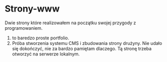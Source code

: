 # Strony-www
Dwie strony które realizowałem na początku swojej przygody z programowaniem.
1. to baredzo proste portfolio.
2. Próba stworzenia systemu CMS i zbudowania strony drużyny. Nie udało się dokończyć, nie za bardzo pamiętam dlaczego. Tą stronę trzeba otworzyć na serwerze lokalnym.
